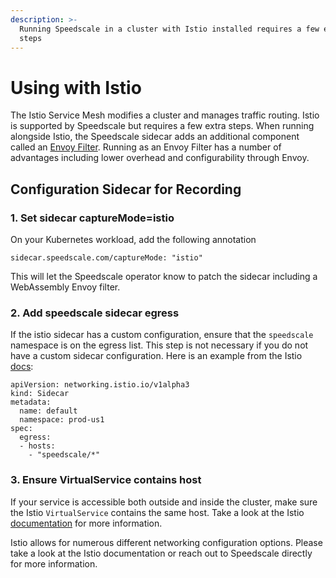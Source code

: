 ```yaml
---
description: >-
  Running Speedscale in a cluster with Istio installed requires a few extra
  steps
---
```


# Using with Istio

The Istio Service Mesh modifies a cluster and manages traffic routing. Istio is supported by Speedscale but requires a few extra steps. When running alongside Istio, the Speedscale sidecar adds an additional component called an [Envoy Filter](https://www.solo.io/blog/the-state-of-webassembly-in-envoy-proxy/). Running as an Envoy Filter has a number of advantages including lower overhead and configurability through Envoy.

## Configuration Sidecar for Recording

### 1. Set sidecar captureMode=istio

On your Kubernetes workload, add the following annotation

```
sidecar.speedscale.com/captureMode: "istio"
```

This will let the Speedscale operator know to patch the sidecar including a WebAssembly Envoy filter.

### 2. Add speedscale sidecar egress

If the istio sidecar has a custom configuration, ensure that the `speedscale` namespace is on the egress list. This step is not necessary if you do not have a custom sidecar configuration. Here is an example from the Istio [docs](https://istio.io/latest/docs/reference/config/networking/sidecar/):

```
apiVersion: networking.istio.io/v1alpha3
kind: Sidecar
metadata:
  name: default
  namespace: prod-us1
spec:
  egress:
  - hosts:
    - "speedscale/*"
```

### 3. Ensure VirtualService contains host

If your service is accessible both outside and inside the cluster, make sure the Istio `VirtualService` contains the same host. Take a look at the Istio [documentation](https://istio.io/latest/docs/reference/config/networking/virtual-service/) for more information.



Istio allows for numerous different networking configuration options. Please take a look at the Istio documentation or reach out to Speedscale directly for more information.
